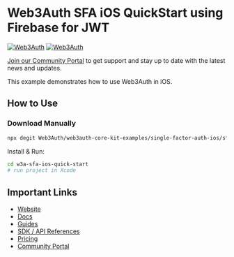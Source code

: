 # Web3Auth SFA iOS QuickStart using Firebase for JWT

[![Web3Auth](https://img.shields.io/badge/Web3Auth-SDK-blue)](https://web3auth.io/docs/sdk/core-kit/sfa-ios)
[![Web3Auth](https://img.shields.io/badge/Web3Auth-Community-cyan)](https://web3auth.io/community)

[Join our Community Portal](https://web3auth.io/community) to get support and stay up to date with the latest news and updates.

This example demonstrates how to use Web3Auth in iOS.

## How to Use

### Download Manually

```bash
npx degit Web3Auth/web3auth-core-kit-examples/single-factor-auth-ios/sfa-ios-quick-start w3a-sfa-ios-quick-start
```

Install & Run:

```bash
cd w3a-sfa-ios-quick-start
# run project in Xcode
```

## Important Links

- [Website](https://web3auth.io)
- [Docs](https://web3auth.io/docs)
- [Guides](https://web3auth.io/docs/guides)
- [SDK / API References](https://web3auth.io/docs/sdk)
- [Pricing](https://web3auth.io/pricing.html)
- [Community Portal](https://community.web3auth.io)

